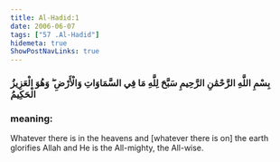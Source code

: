 ```yaml
---
title: Al-Hadid:1
date: 2006-06-07
tags: ["57 .Al-Hadid"]
hidemeta: true 
ShowPostNavLinks: true 
---
```

### بِسْمِ اللَّهِ الرَّحْمَٰنِ الرَّحِيمِ سَبَّحَ لِلَّهِ مَا فِي السَّمَاوَاتِ وَالْأَرْضِ ۖ وَهُوَ الْعَزِيزُ الْحَكِيمُ
### meaning: 
Whatever there is in the heavens and [whatever there is on] the earth glorifies Allah and He is the All-mighty, the All-wise.
